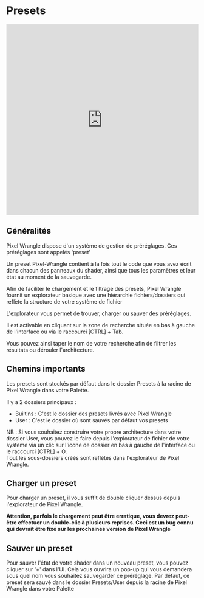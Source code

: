 # Presets

 

<iframe style="border: 1px solid rgba(0, 0, 0, 0.1);" width="100%" height="500px" src="https://www.figma.com/embed?embed_host=share&url=https%3A%2F%2Fwww.figma.com%2Ffile%2FDZoDzaIA6ZhcCWlU0Gr8RC%2FPixel-Wrangle-UI%3Fnode-id%3D153%253A10%26t%3DuJ7kUBcROLYzKe7F-1" allowfullscreen></iframe>

## Généralités

Pixel Wrangle dispose d'un système de gestion de préréglages.
Ces préréglages sont appelés 'preset'

Un preset Pixel-Wrangle contient à la fois tout le code que vous avez écrit dans chacun des panneaux du shader, ainsi que tous les paramètres et leur état au moment de la sauvegarde.

Afin de faciliter le chargement et le filtrage des presets, Pixel Wrangle fournit un explorateur basique avec une hiérarchie fichiers/dossiers qui reflète la structure de votre système de fichier

L'explorateur vous permet de trouver, charger ou sauver des préréglages.

Il est activable en cliquant sur la zone de recherche située en bas à gauche de l'interface ou via le raccourci [CTRL] + Tab.

Vous pouvez ainsi taper le nom de votre recherche afin de filtrer les résultats ou dérouler l'architecture.

## Chemins importants

Les presets sont stockés par défaut dans le dossier Presets à la racine de Pixel Wrangle dans votre Palette.  

Il y a 2 dossiers principaux : 
- Builtins : C'est le dossier des presets livrés avec Pixel Wrangle
- User : C'est le dossier où sont sauvés par défaut vos presets

NB : Si vous souhaitez construire votre propre architecture dans votre dossier User, vous pouvez le faire depuis l'explorateur de fichier de votre système via un clic sur l'icone de dossier en bas à gauche de l'interface ou le raccourci [CTRL] + O.  
Tout les sous-dossiers créés sont reflétés dans l'explorateur de Pixel Wrangle.

## Charger un preset

Pour charger un preset, il vous suffit de double cliquer dessus depuis l'explorateur de Pixel Wrangle.

**Attention, parfois le chargement peut être erratique, vous devrez peut-être effectuer un double-clic à plusieurs reprises.
Ceci est un bug connu qui devrait être fixé sur les prochaines version de Pixel Wrangle**

## Sauver un preset

Pour sauver l'état de votre shader dans un nouveau preset, vous pouvez cliquer sur '+' dans l'UI. Cela vous ouvrira un pop-up qui vous demandera sous quel nom vous souhaitez sauvegarder ce préréglage. Par défaut, ce preset sera sauvé dans le dossier Presets/User depuis la racine de Pixel Wrangle dans votre Palette
